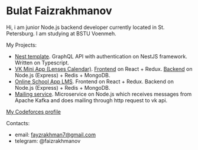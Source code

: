 # Bulat Faizrakhmanov
Hi, i am junior Node.js backend developer currently located in St. Petersburg. I am studying at BSTU Voenmeh.

My Projects:
- [Nest template](https://github.com/btfv/nest_template). GraphQL API with authentication on NestJS framework. Written on Typescript.
- [VK Mini App (Lenses Calendar)](https://vk.com/app7831897_152785695). [Frontend](https://github.com/btfv/LensesCalendar_MiniApp) on React + Redux. [Backend](https://github.com/btfv/LensesCalendar_backend) on Node.js (Express) + Redis + MongoDB.
- [Online School App LMS](https://btfv-app-student-client.herokuapp.com/). Frontend on React + Redux. Backend on Node.js (Express) + Redis + MongoDB.
- [Mailing service](https://github.com/btfv/mailing_service/). Microservice on Node.js which reсeives messages from Apache Kafka and does mailing through http request to vk api.
<!-- - [Tanks Game.](https://github.com/btfv/TanksGame) My uni coursework. "Tanks" game written on C++ using SDL graphics library. -->

[My Codeforces profile](https://codeforces.com/profile/faizrakhmanov)

Contacts:
- email: fayzrakhman7@gmail.com
- telegram: @faizrakhmanov
